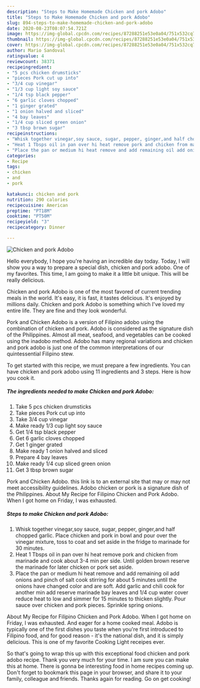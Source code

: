 ```yaml
---
description: "Steps to Make Homemade Chicken and pork Adobo"
title: "Steps to Make Homemade Chicken and pork Adobo"
slug: 894-steps-to-make-homemade-chicken-and-pork-adobo
date: 2020-08-23T08:07:54.721Z
image: https://img-global.cpcdn.com/recipes/87288251e53e0a04/751x532cq70/chicken-and-pork-adobo-recipe-main-photo.jpg
thumbnail: https://img-global.cpcdn.com/recipes/87288251e53e0a04/751x532cq70/chicken-and-pork-adobo-recipe-main-photo.jpg
cover: https://img-global.cpcdn.com/recipes/87288251e53e0a04/751x532cq70/chicken-and-pork-adobo-recipe-main-photo.jpg
author: Mario Sandoval
ratingvalue: 4
reviewcount: 38371
recipeingredient:
- "5 pcs chicken drumsticks"
- "pieces Pork cut up into"
- "3/4 cup vinegar"
- "1/3 cup light soy sauce"
- "1/4 tsp black pepper"
- "6 garlic cloves chopped"
- "1 ginger grated"
- "1 onion halved and sliced"
- "4 bay leaves"
- "1/4 cup sliced green onion"
- "3 tbsp brown sugar"
recipeinstructions:
- "Whisk together vinegar,soy sauce, sugar, pepper, ginger,and half chopped garlic. Place chicken and pork in bowl and pour over the vinegar mixture, toss to coat and set aside in the fridge to marinade for 30 minutes."
- "Heat 1 Tbsps oil in pan over hi heat remove pork and chicken from marinade and cook about 3-4 min per side. Until golden brown reserve the marinade for later chicken or pork set aside."
- "Place the pan or medium hi heat remove and add remaining oil add onions and pinch of salt cook stirring for about 5 minutes until the onions have changed color and are soft. Add garlic and chili cook for another min add reserve marinade bay leaves and 1/4 cup water cover reduce heat to low and simmer for 15 minutes to thicken slightly. Pour sauce over chicken and pork pieces. Sprinkle spring onions."
categories:
- Recipe
tags:
- chicken
- and
- pork

katakunci: chicken and pork 
nutrition: 290 calories
recipecuisine: American
preptime: "PT18M"
cooktime: "PT50M"
recipeyield: "3"
recipecategory: Dinner

---
```



![Chicken and pork Adobo](https://img-global.cpcdn.com/recipes/87288251e53e0a04/751x532cq70/chicken-and-pork-adobo-recipe-main-photo.jpg)

Hello everybody, I hope you're having an incredible day today. Today, I will show you a way to prepare a special dish, chicken and pork adobo. One of my favorites. This time, I am going to make it a little bit unique. This will be really delicious.

Chicken and pork Adobo is one of the most favored of current trending meals in the world. It's easy, it is fast, it tastes delicious. It's enjoyed by millions daily. Chicken and pork Adobo is something which I've loved my entire life. They are fine and they look wonderful.

Pork and Chicken Adobo is a version of Filipino adobo using the combination of chicken and pork. Adobo is considered as the signature dish of the Philippines. Almost all meat, seafood, and vegetables can be cooked using the inadobo method. Adobo has many regional variations and chicken and pork adobo is just one of the common interpretations of our quintessential Filipino stew.


To get started with this recipe, we must prepare a few ingredients. You can have chicken and pork adobo using 11 ingredients and 3 steps. Here is how you cook it.

<!--inarticleads1-->

##### The ingredients needed to make Chicken and pork Adobo:

1. Take 5 pcs chicken drumsticks
1. Take pieces Pork cut up into
1. Take 3/4 cup vinegar
1. Make ready 1/3 cup light soy sauce
1. Get 1/4 tsp black pepper
1. Get 6 garlic cloves chopped
1. Get 1 ginger grated
1. Make ready 1 onion halved and sliced
1. Prepare 4 bay leaves
1. Make ready 1/4 cup sliced green onion
1. Get 3 tbsp brown sugar


Pork and Chicken Adobo. this link is to an external site that may or may not meet accessibility guidelines. Adobo chicken or pork is a signature dish of the Philippines. About My Recipe for Filipino Chicken and Pork Adobo. When I got home on Friday, I was exhausted. 

<!--inarticleads2-->

##### Steps to make Chicken and pork Adobo:

1. Whisk together vinegar,soy sauce, sugar, pepper, ginger,and half chopped garlic. Place chicken and pork in bowl and pour over the vinegar mixture, toss to coat and set aside in the fridge to marinade for 30 minutes.
1. Heat 1 Tbsps oil in pan over hi heat remove pork and chicken from marinade and cook about 3-4 min per side. Until golden brown reserve the marinade for later chicken or pork set aside.
1. Place the pan or medium hi heat remove and add remaining oil add onions and pinch of salt cook stirring for about 5 minutes until the onions have changed color and are soft. Add garlic and chili cook for another min add reserve marinade bay leaves and 1/4 cup water cover reduce heat to low and simmer for 15 minutes to thicken slightly. Pour sauce over chicken and pork pieces. Sprinkle spring onions.


About My Recipe for Filipino Chicken and Pork Adobo. When I got home on Friday, I was exhausted. And eager for a home cooked meal. Adobo is typically one of the first dishes you taste when you&#39;re first introduced to Filipino food, and for good reason - it&#39;s the national dish, and it is simply delicious. This is one of my favorite Cooking Light receipes ever. 

So that's going to wrap this up with this exceptional food chicken and pork adobo recipe. Thank you very much for your time. I am sure you can make this at home. There is gonna be interesting food in home recipes coming up. Don't forget to bookmark this page in your browser, and share it to your family, colleague and friends. Thanks again for reading. Go on get cooking!
